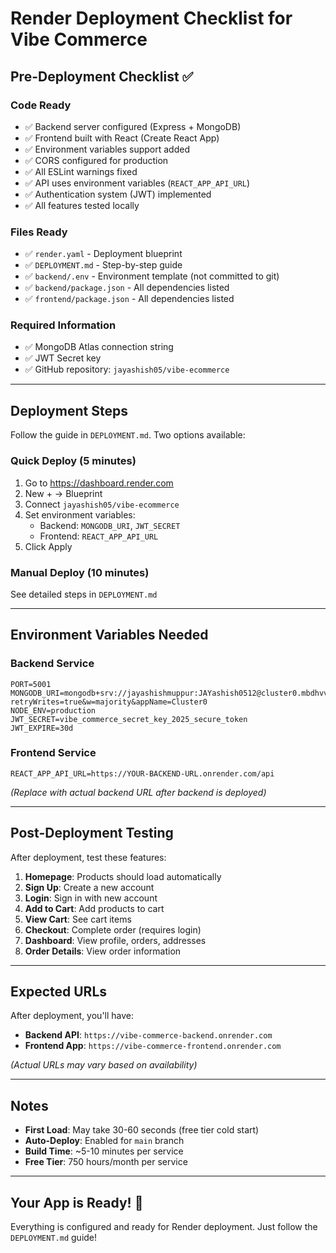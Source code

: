 # Render Deployment Checklist for Vibe Commerce

## Pre-Deployment Checklist ✅

### Code Ready
- ✅ Backend server configured (Express + MongoDB)
- ✅ Frontend built with React (Create React App)
- ✅ Environment variables support added
- ✅ CORS configured for production
- ✅ All ESLint warnings fixed
- ✅ API uses environment variables (`REACT_APP_API_URL`)
- ✅ Authentication system (JWT) implemented
- ✅ All features tested locally

### Files Ready
- ✅ `render.yaml` - Deployment blueprint
- ✅ `DEPLOYMENT.md` - Step-by-step guide
- ✅ `backend/.env` - Environment template (not committed to git)
- ✅ `backend/package.json` - All dependencies listed
- ✅ `frontend/package.json` - All dependencies listed

### Required Information
- ✅ MongoDB Atlas connection string
- ✅ JWT Secret key
- ✅ GitHub repository: `jayashish05/vibe-ecommerce`

---

## Deployment Steps

Follow the guide in `DEPLOYMENT.md`. Two options available:

### Quick Deploy (5 minutes)
1. Go to https://dashboard.render.com
2. New + → Blueprint
3. Connect `jayashish05/vibe-ecommerce`
4. Set environment variables:
   - Backend: `MONGODB_URI`, `JWT_SECRET`
   - Frontend: `REACT_APP_API_URL`
5. Click Apply

### Manual Deploy (10 minutes)
See detailed steps in `DEPLOYMENT.md`

---

## Environment Variables Needed

### Backend Service
```
PORT=5001
MONGODB_URI=mongodb+srv://jayashishmuppur:JAYashish0512@cluster0.mbdhvvo.mongodb.net/vibecommerce?retryWrites=true&w=majority&appName=Cluster0
NODE_ENV=production
JWT_SECRET=vibe_commerce_secret_key_2025_secure_token
JWT_EXPIRE=30d
```

### Frontend Service
```
REACT_APP_API_URL=https://YOUR-BACKEND-URL.onrender.com/api
```
*(Replace with actual backend URL after backend is deployed)*

---

## Post-Deployment Testing

After deployment, test these features:

1. **Homepage**: Products should load automatically
2. **Sign Up**: Create a new account
3. **Login**: Sign in with new account
4. **Add to Cart**: Add products to cart
5. **View Cart**: See cart items
6. **Checkout**: Complete order (requires login)
7. **Dashboard**: View profile, orders, addresses
8. **Order Details**: View order information

---

## Expected URLs

After deployment, you'll have:
- **Backend API**: `https://vibe-commerce-backend.onrender.com`
- **Frontend App**: `https://vibe-commerce-frontend.onrender.com`

*(Actual URLs may vary based on availability)*

---

## Notes

- **First Load**: May take 30-60 seconds (free tier cold start)
- **Auto-Deploy**: Enabled for `main` branch
- **Build Time**: ~5-10 minutes per service
- **Free Tier**: 750 hours/month per service

---

## Your App is Ready! 🚀

Everything is configured and ready for Render deployment. Just follow the `DEPLOYMENT.md` guide!
